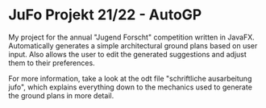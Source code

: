# JuFo Projekt 21/22 - AutoGP

My project for the annual "Jugend Forscht" competition written in JavaFX. 
Automatically generates a simple architectural ground plans based on user input. 
Also allows the user to edit the generated suggestions and adjust them to their preferences.

For more information, take a look at the odt file "schriftliche ausarbeitung jufo", which explains everything
down to the mechanics used to generate the ground plans in more detail.
